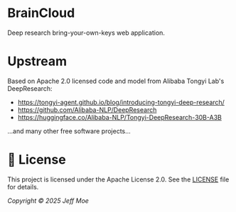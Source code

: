 # BrainCloud
Deep research bring-your-own-keys web application.

# Upstream
Based on Apache 2.0 licensed code and model
from Alibaba Tongyi Lab's DeepResearch:

* https://tongyi-agent.github.io/blog/introducing-tongyi-deep-research/
* https://github.com/Alibaba-NLP/DeepResearch
* https://huggingface.co/Alibaba-NLP/Tongyi-DeepResearch-30B-A3B

...and many other free software projects...

# 📄 License
This project is licensed under the Apache License 2.0.
See the [LICENSE](LICENSE-apache.txt) file for details.

*Copyright © 2025 Jeff Moe*
